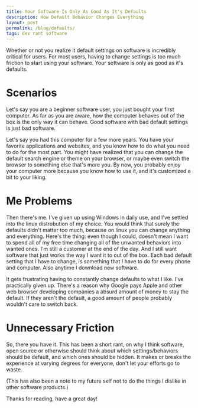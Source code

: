```yaml
---
title: Your Software Is Only As Good As It's Defaults
description: How Default Behavior Changes Everything
layout: post
permalink: /blog/defaults/
tags: dev rant software
---
```


Whether or not you realize it default settings on software is incredibly critical for users. For most users, having to change settings is too much friction to start using your software. Your software is only as good as it's defaults.

# Scenarios

Let's say you are a beginner software user, you just bought your first computer. As far as you are aware, how the computer behaves out of the box is the only way it can behave. Good software with bad default settings is just bad software.

Let's say you had this computer for a few more years. You have your favorite applications and websites, and you know how to do what you need to do for the most part. You might have realized that you can change the default search engine or theme on your browser, or maybe even switch the browser to something else that's more you. By now, you probably enjoy your computer more because you know how to use it, and it's customized a bit to your liking.

# Me Problems

Then there's me. I've given up using Windows in daily use, and I've settled into the linux distrobution of my choice. You would think that surely the defaults didn't matter too much, because on linux you can change anything and everything. Here's the thing: even though I could, doesn't mean I want to spend all of my free time changing all of the unwanted behaviors into wanted ones. I'm still a customer at the end of the day. And I still want software that just works the way I want it to out of the box. Each bad default setting that I have to change, is something that I have to do for every phone and computer. Also anytime I download new software. 

It gets frustrating having to constantly change defaults to what I like. I've practically given up. There's a reason why Google pays Apple and other web browser developing companies a absurd amount of money to stay the default. If they aren't the default, a good amount of people probably wouldn't care to switch back.

# Unnecessary Friction 

So, there you have it. This has been a short rant, on why I think software, open source or otherwise should think about which settings/behaviors should be default, and which ones should be hidden. It makes or breaks the experience at varying degrees for everyone, don't let your efforts go to waste.

(This has also been a note to my future self not to do the things I dislike in other software products.)

Thanks for reading, have a great day!